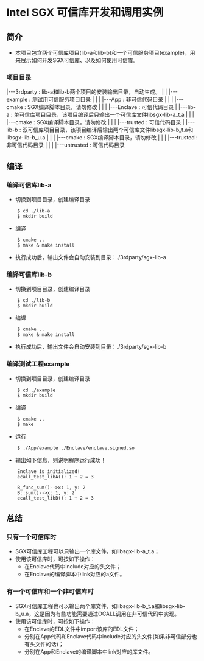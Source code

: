 # Intel SGX 可信库开发和调用实例

## 简介
- 本项目包含两个可信库项目(lib-a和lib-b)和一个可信服务项目(example)，用来展示如何开发SGX可信库、以及如何使用可信库。

### 项目目录
|---3rdparty : lib-a和lib-b两个项目的安装输出目录，自动生成。
|
|
|---example : 测试用可信服务项目目录
|    |
|    |---App : 非可信代码目录
|    |
|    |---cmake : SGX编译脚本目录，请勿修改
|    |
|    |---Enclave : 可信代码目录
|
|---lib-a : 单可信库项目目录，该项目编译后只输出一个可信库文件libsgx-lib-a_t.a
|    |
|    |---cmake : SGX编译脚本目录，请勿修改
|    |
|    |---trusted : 可信代码目录
|
|---lib-b : 双可信库项目目录，该项目编译后输出两个可信库文件libsgx-lib-b_t.a和libsgx-lib-b_u.a
|    |
|    |---cmake : SGX编译脚本目录，请勿修改
|    |
|    |---trusted : 非可信代码目录
|    |
|    |---untrusted : 可信代码目录

## 编译

### 编译可信库lib-a
- 切换到项目目录，创建编译目录

```
    $ cd ./lib-a
    $ mkdir build
```
- 编译

```
    $ cmake ..
    $ make & make install
```
- 执行成功后，输出文件会自动安装到目录：./3rdparty/sgx-lib-a

### 编译可信库lib-b

- 切换到项目目录，创建编译目录

```
    $ cd ./lib-b
    $ mkdir build
```
- 编译

```
    $ cmake ..
    $ make & make install
```
- 执行成功后，输出文件会自动安装到目录：./3rdparty/sgx-lib-b

### 编译测试工程example

- 切换到项目目录，创建编译目录

```
    $ cd ./example
    $ mkdir build
```
- 编译

```
    $ cmake ..
    $ make
```
- 运行

```
    $ ./App/example ./Enclave/enclave.signed.so 
```
- 输出如下信息，则说明程序运行成功！
```
    Enclave is initialized!
    ecall_test_libA(): 1 + 2 = 3

    B_func_sum()-->x: 1, y: 2
    B::sum()-->x: 1, y: 2
    ecall_test_libB(): 1 + 2 = 3
```

## 总结

### 只有一个可信库时
- SGX可信库工程可以只输出一个库文件，如libsgx-lib-a_t.a；
- 使用该可信库时，可按如下操作：
    - 在Enclave代码中include对应的头文件；
    - 在Enclave的编译脚本中link对应的a文件。

### 有一个可信库和一个非可信库时 
- SGX可信库工程也可以输出两个库文件，如libsgx-lib-b_t.a和libsgx-lib-b_u.a，这是因为有些功能需要通过OCALL调用在非可信代码中实现。
- 使用该可信库时，可按如下操作：
    - 在Enclave的EDL文件中import该库的EDL文件；
    - 分别在App代码和Enclave代码中include对应的头文件(如果非可信部分也有头文件的话)；
    - 分别在App和Enclave的编译脚本中link对应的库文件。

